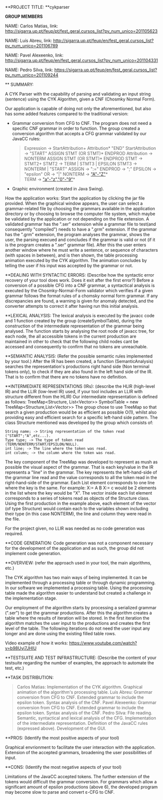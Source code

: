 **PROJECT TITLE: **cykparser

**GROUP MEMBERS**

NAME: Carlos Matias, link: http://sigarra.up.pt/feup/pt/fest_geral.cursos_list?pv_num_unico=201105623

NAME: Luís Abreu, link: http://sigarra.up.pt/feup/en/fest_geral.cursos_list?pv_num_unico=201106789

NAME: Pavel Alexeenko, link: http://sigarra.up.pt/feup/en/fest_geral.cursos_list?pv_num_unico=201104331

NAME: Pedro Silva, link: https://sigarra.up.pt/feup/en/fest_geral.cursos_list?pv_num_unico=201109244


** SUMMARY:

A CYK Parser with the capability of parsing and validating an input string (sentence) using the CYK Algorithm, given a CNF (Chosmky Normal Form).

Our application is capable of doing not only the aforementioned, but also has some added features compared to the traditional version:

- Grammar conversion from CFG to CNF. The program does not need a specific CNF grammar in order to function. The group created a conversion algorithm that accepts a CFG grammar validated by our JavaCC rules:
	> Expression -> StartAttribution+ Attribution* "END"
	> StartAttribution -> "START" ASSIGN STMT (OR STMT)* ENDPROD
	> Attribution -> NONTERM ASSIGN STMT (OR STMT)* ENDPROD
	> STMT -> STMT2+
	> STMT2 -> TERM | STMT3 | EPSILON
	> STMT3 -> NONTERM | "START"
	> ASSIGN -> ":="
	> ENDPROD -> ";"
	> EPSILON -> "epsilon"
	> OR -> "|"
	> NONTERM ->  ["A"-"Z"](["a"-"z","A"-"Z","0"-"9"])*	 
	> TERM ->  ["a"-"z","0"-"9"](["a"-"z","A"-"Z","0"-"9"])*	

- Graphic environment (created in Java Swing). 

How the application works:
Start the application by clicking the jar file provided. 
When the graphical window appears, the user can select a grammar-related file by choosing the grammars available in the application directory or by choosing to browse the computer file system, 
which maybe be validated by the application or not depending on the file extension. 
A validated grammar has the ".ser" extension while a grammar file to test(and consequently "compiled") needs to have a ".grm" extension. 
If the grammar has the ".grm" extension, the program analyses the grammar, shows the user, the parsing execued and concludes if the grammar is valid or not 
(if it is the program creates a ".ser" grammar file). After this the user enters another window where he must write a sentence, or sequence of characters (with spaces in between), and is then shown, the table processing animation executed by the CYK algorithm. 
The animation concludes by telling the user if his input was accepted by the grammar or not.

**DEALING WITH SYNTACTIC ERRORS: (Describe how the syntactic error recovery of your tool does work. Does it exit after the first error?)
Before a conversion of a possible CFG into a CNF grammar, a syntactical analysis is executed by the Chosmky-Normal-Form validator which verifies if a given grammar follows the 
format rules of a chomsky normal form grammar. If any discrepancies are found, a warning is given for anomaly detected, and the converter attempts to correct it after having run this 
initial analysis. 

**LEXICAL ANALYSIS:
The lexical analysis is executed by the javacc code and 1 function created by the group (createSymbolTable), during the construction of the intermediate representation of the grammar
being analysed. The function starts by analysing the root node of javacc tree, for each node, the all accessible tokens in the current production are maintained in other to check that 
the following child nodes cant be accessed and consequently to confirm that no tokens are unreachable. 

**SEMANTIC ANALYSIS: (Refer the possible semantic rules implemented by your tool.)
After the IR has been created, a function (SemanticAnalysis)  searches the representation's productions right hand side (Non terminal tokens only), to check if they are also found in the
left hand side of the IR. That is to confirm that there are no tokens have no definition.

**INTERMEDIATE REPRESENTATIONS (IRs): (describe the HLIR (high-level IR) and the LLIR (low-level IR) used, if your tool includes an LLIR with structure different from the HLIR)
Our intermediate representation is defined as follows: TreeMap<Structure, List<Vector<Structure>>> SymbolTable = new TreeMap<Structure,List<Vector<Structure>>>
The group chose to use TreeMap so that search a given production would be as efficient as possible O(1), whilst also providing easy and efficient search for a specific left-hand side
pattern. The class Structure mentioned was developed by the group which consists of:

	String name; -> String representation of the token read ("START";"A",etc...).
	Type type; -> The type of token read (TERM/NONTERM/START/EPSILON/NULL).
	int line; -> The line where the token was read.
	int column; -> the column where the token was read.

The key component of the TreeMap was developed to represent as mush as possible the visual aspect of the grammar. That is each key/value in the IR represents a "line" in the grammar.
The key represents the left-hand-side of the grammar line read and the value corresponds to all the token read in the right-hand-side of the grammar.
Each List element corresponds to one line where the key is the same. For example:
X:= A B 
X:= c
would be 2 elements in the list where the key would be "X".
The vector inside each list element corresponds to a series of tokens read as objects of the Structure class. Using the first production in the example above, each element of the vector
(of type Structure) would contain each to the variables shown including their type (in this case NONTERM), the line and column they were read in the file.

For the project given, no LLIR was needed as no code generation was required.

**CODE GENERATION:
Code generation was not a component necessary for the development of the application and as such, the group did not implement code generation.

**OVERVIEW: (refer the approach used in your tool, the main algorithms, etc.)

The CYK algorithm has two main ways of being implemented. It can be implemented through a processing table or through dynamic programming. In our software we implemented a processing table. Using the processing table made the algorithm easier to understand but created a challenge in the implementation stage. 

Our employment of the algorithm starts by processing a serialized grammar (".ser") to get the grammar productions. After this the algorithm creates a table where the results of iteration will be stored. In the first iteration the algorithm matches the user input to the productions and creates the first level of the table. The following iterations do not need the user input any longer and are done using the existing filled table rows. 

Video example of how it works: https://www.youtube.com/watch?v=b98Uyj7JHIU

**TESTSUITE AND TEST INFRASTRUCTURE: (Describe the content of your testsuite regarding the number of examples, the approach to automate the test, etc.)

**TASK DISTRIBUTION: 

> Carlos Matias: Implementation of the CYK algorithm. Graphical animation of the algorithm's processing table.
> Luís Abreu: Grammar conversion from CFG to CNF. Extended grammar to include the epsilon token. Syntax analysis of the CNF.
> Pavel Alexeenko: Grammar conversion from CFG to CNF. Extended grammar to include the epsilon token. Syntax analysis of the CNF.
> Pedro Silva: File reading. Semantic, syntactical and lexical analysis of the CFG. Implementation of the intermediate representation. Definition of the JavaCC rules (expressed above). Development of the GUI. 

**PROS: (Identify the most positive aspects of your tool)

Graphical envrionment to facilitate the user interaction with the application.
Extension of the accepted grammars, broadening the user possibilities of input.

**CONS: (Identify the most negative aspects of your tool)

Limitations of the JavaCC accepted tokens. The further extension of the tokens would difficult the grammar conversion.
For grammars which allow a significant amount of epsilon productions (above 6), the developed program may become slow to parse and convert ε-CFG to CNF.
